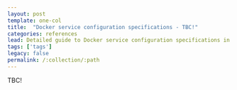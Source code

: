 ```yaml
---
layout: post
template: one-col
title:  "Docker service configuration specifications - TBC!"
categories: references
lead: Detailed guide to Docker service configuration specifications in Maestro
tags: ['tags']
legacy: false
permalink: /:collection/:path
---
```


TBC!